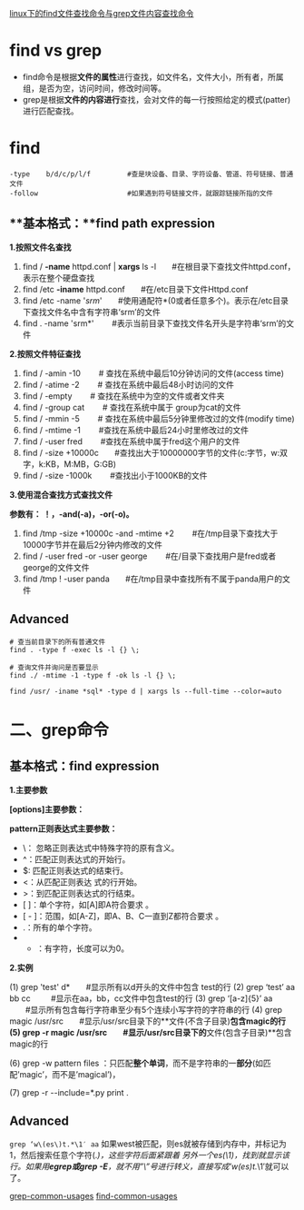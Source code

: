 [linux下的find文件查找命令与grep文件内容查找命令](https://www.cnblogs.com/zhangmo/p/3571735.html)

# find vs grep

- find命令是根据**文件的属性**进行查找，如文件名，文件大小，所有者，所属组，是否为空，访问时间，修改时间等。 
- grep是根据**文件的内容进行**查找，会对文件的每一行按照给定的模式(patter)进行匹配查找。

# find

```shell
-type    b/d/c/p/l/f         #查是块设备、目录、字符设备、管道、符号链接、普通文件
-follow                      #如果遇到符号链接文件，就跟踪链接所指的文件
```

## **基本格式：**find  path expression

**1.按照文件名查找**

1. find / **-name** httpd.conf | **xargs** ls -l　　#在根目录下查找文件httpd.conf，表示在整个硬盘查找
2. find /etc **-iname** httpd.conf　　#在/etc目录下文件Httpd.conf
3. find /etc -name '*srm*'　　#使用通配符*(0或者任意多个)。表示在/etc目录下查找文件名中含有字符串‘srm’的文件
4. find . -name 'srm*' 　　#表示当前目录下查找文件名开头是字符串‘srm’的文件

**2.按照文件特征查找** 　　　　

1. find / -amin -10 　　# 查找在系统中最后10分钟访问的文件(access time)
2. find / -atime -2　　 # 查找在系统中最后48小时访问的文件
3. find / -empty 　　# 查找在系统中为空的文件或者文件夹
4. find / -group cat 　　# 查找在系统中属于 group为cat的文件
5. find / -mmin -5 　　# 查找在系统中最后5分钟里修改过的文件(modify time)
6. find / -mtime -1 　　#查找在系统中最后24小时里修改过的文件
7. find / -user fred 　　#查找在系统中属于fred这个用户的文件
8. find / -size +10000c　　#查找出大于10000000字节的文件(c:字节，w:双字，k:KB，M:MB，G:GB)
9. find / -size -1000k 　　#查找出小于1000KB的文件

**3.使用混合查找方式查找文件**

**参数有： ！，-and(-a)，-or(-o)。**

1. find /tmp -size +10000c -and -mtime +2 　　#在/tmp目录下查找大于10000字节并在最后2分钟内修改的文件
2. find / -user fred -or -user george 　　#在/目录下查找用户是fred或者george的文件文件
3. find /tmp ! -user panda　　#在/tmp目录中查找所有不属于panda用户的文件 　　  

## Advanced

```shell
# 查当前目录下的所有普通文件
find . -type f -exec ls -l {} \;

# 查询文件并询问是否要显示
find ./ -mtime -1 -type f -ok ls -l {} \; 

find /usr/ -iname *sql* -type d | xargs ls --full-time --color=auto
```

# **二、grep命令**

## **基本格式：find  expression**

**1.主要参数**

**[options]主要参数：**

**pattern正则表达式主要参数：**

- \： 忽略正则表达式中特殊字符的原有含义。
- ^：匹配正则表达式的开始行。
- $: 匹配正则表达式的结束行。
- \<：从匹配正则表达 式的行开始。
- \>：到匹配正则表达式的行结束。
- [ ]：单个字符，如[A]即A符合要求 。
- [ - ]：范围，如[A-Z]，即A、B、C一直到Z都符合要求 。
- .：所有的单个字符。
- * ：有字符，长度可以为0。

**2.实例**　 

(1) grep 'test' d*　　#显示所有以d开头的文件中包含 test的行
(2) grep ‘test’ aa bb cc 　　 #显示在aa，bb，cc文件中包含test的行
(3) grep ‘[a-z]\{5\}’ aa 　　#显示所有包含每行字符串至少有5个连续小写字符的字符串的行
(4) grep magic /usr/src　　#显示/usr/src目录下的**文件(不含子目录)**包含magic的行
(5) grep -r magic /usr/src　　#显示/usr/src目录下的**文件(包含子目录)**包含magic的行

(6) grep -w pattern files ：只匹配**整个单词**，而不是字符串的一**部分**(如匹配’magic’，而不是’magical’)，

(7) grep -r --include=*.py print .
## Advanced

`grep ‘w\(es\)t.*\1′ aa`
如果west被匹配，则es就被存储到内存中，并标记为1，然后搜索任意个字符(.*)，这些字符后面紧跟着 另外一个es(\1)，找到就显示该行。如果用**egrep或grep -E**，就不用”\”号进行转义，直接写成’w(es)t.*\1′就可以了。

[grep-common-usages](http://www.cnblogs.com/end/archive/2012/02/21/2360965.html)
[find-common-usages](https://www.cnblogs.com/archoncap/p/6144369.html)